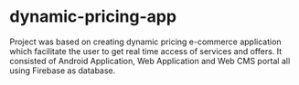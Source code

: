 # dynamic-pricing-app
Project was based on creating dynamic pricing e-commerce application which facilitate the user to get real time access of services and offers. It consisted of Android Application, Web Application and Web CMS portal all using Firebase as database.
